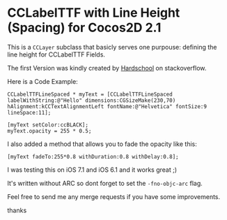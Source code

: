 CCLabelTTF with Line Height (Spacing) for Cocos2D 2.1
====================


This is a `CCLayer` subclass that basicly serves one purpouse: defining the line height for CCLabelTTF Fields.

The first Version was kindly created by [Hardschool](http://stackoverflow.com/users/1040805/hardschool) on stackoverflow.

Here is a Code Example:

	CCLabelTTFLineSpaced * myText = [CCLabelTTFLineSpaced labelWithString:@"Hello" dimensions:CGSizeMake(230,70) hAlignment:kCCTextAlignmentLeft fontName:@"Helvetica" fontSize:9 lineSpace:11];
	 
	[myText setColor:ccBLACK];	
	myText.opacity = 255 * 0.5;
	 
	 
	 
I also added a method that allows you to fade the opacity like this:

	[myText fadeTo:255*0.8 withDuration:0.8 withDelay:0.8];


I was testing this on iOS 7.1 and iOS 6.1 and it works great ;)

It's written without ARC so dont forget to set the `-fno-objc-arc` flag.

Feel free to send me any merge requests if you have some improvements.

thanks


